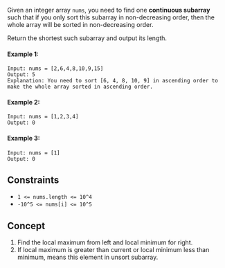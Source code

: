 Given an integer array `nums`, you need to find one **continuous subarray** such that if you only sort this subarray in non-decreasing order, then the whole array will be sorted in non-decreasing order.

Return the shortest such subarray and output its length.

#### Example 1:
```plaintext
Input: nums = [2,6,4,8,10,9,15]
Output: 5
Explanation: You need to sort [6, 4, 8, 10, 9] in ascending order to make the whole array sorted in ascending order.
```
#### Example 2:
```plaintext
Input: nums = [1,2,3,4]
Output: 0
```
#### Example 3:
```plaintext
Input: nums = [1]
Output: 0
 ```

## Constraints

- `1 <= nums.length <= 10^4`
- `-10^5 <= nums[i] <= 10^5`

## Concept
1. Find the local maximum from left and local minimum for right.
2. If local maximum is greater than current or local minimum less than minimum, means this element in unsort subarray.
